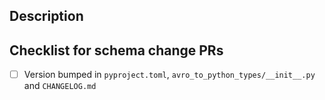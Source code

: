 ## Description


## Checklist for schema change PRs

- [ ] Version bumped in `pyproject.toml`, `avro_to_python_types/__init__.py` and `CHANGELOG.md`

